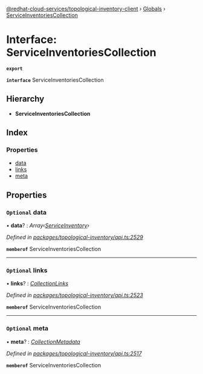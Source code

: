 [@redhat-cloud-services/topological-inventory-client](../README.md) › [Globals](../globals.md) › [ServiceInventoriesCollection](serviceinventoriescollection.md)

# Interface: ServiceInventoriesCollection

**`export`** 

**`interface`** ServiceInventoriesCollection

## Hierarchy

* **ServiceInventoriesCollection**

## Index

### Properties

* [data](serviceinventoriescollection.md#optional-data)
* [links](serviceinventoriescollection.md#optional-links)
* [meta](serviceinventoriescollection.md#optional-meta)

## Properties

### `Optional` data

• **data**? : *Array‹[ServiceInventory](serviceinventory.md)›*

*Defined in [packages/topological-inventory/api.ts:2529](https://github.com/leSamo/javascript-clients/blob/master/packages/topological-inventory/api.ts#L2529)*

**`memberof`** ServiceInventoriesCollection

___

### `Optional` links

• **links**? : *[CollectionLinks](collectionlinks.md)*

*Defined in [packages/topological-inventory/api.ts:2523](https://github.com/leSamo/javascript-clients/blob/master/packages/topological-inventory/api.ts#L2523)*

**`memberof`** ServiceInventoriesCollection

___

### `Optional` meta

• **meta**? : *[CollectionMetadata](collectionmetadata.md)*

*Defined in [packages/topological-inventory/api.ts:2517](https://github.com/leSamo/javascript-clients/blob/master/packages/topological-inventory/api.ts#L2517)*

**`memberof`** ServiceInventoriesCollection
